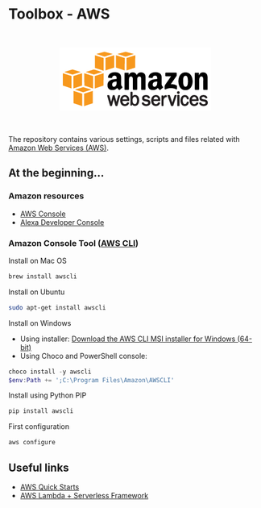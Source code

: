 # Toolbox - AWS

<br/>
<p align="center">
  <img src="./aws.png">
</p>
<br/>

The repository contains various settings, scripts and files related with [Amazon Web Services (AWS)](https://aws.amazon.com/).

## At the beginning...

### Amazon resources

* [AWS Console](https://aws.amazon.com/console)
* [Alexa Developer Console](https://developer.amazon.com/alexa)


### Amazon Console Tool ([AWS CLI](https://aws.amazon.com/cli))

Install on Mac OS
```bash
brew install awscli
```

Install on Ubuntu
```bash
sudo apt-get install awscli
```

Install on Windows

* Using installer: [Download the AWS CLI MSI installer for Windows (64-bit)](https://s3.amazonaws.com/aws-cli/AWSCLI64.msi)
* Using Choco and PowerShell console:
```powershell
choco install -y awscli
$env:Path += ';C:\Program Files\Amazon\AWSCLI'
```

Install using Python PIP
```bash
pip install awscli
```

First configuration
```bash
aws configure
```

## Useful links

* [AWS Quick Starts](https://aws-quickstart.github.io/index.html)
* [AWS Lambda + Serverless Framework](https://github.com/serverless/examples)

